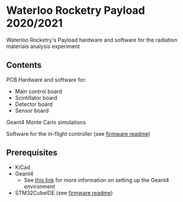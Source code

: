 # Waterloo Rocketry Payload 2020/2021

Waterloo Rocketry's Payload hardware and software for the radiation materials analysis experiment

## Contents

PCB Hardware and software for:
* Main control board
* Scintillator board
* Detector board
* Sensor board

Geant4 Monte Carlo simulations

Software for the in-flight controller (see [firmware readme](controller_firmware/README.md))

## Prerequisites

* KiCad
* Geant4
	* See [this link](http://geant4-userdoc.web.cern.ch/geant4-userdoc/UsersGuides/InstallationGuide/html/index.html) for more information on setting up the Geant4 environment
* STM32CubeIDE (see [firmware readme](controller_firmware/README.md))
